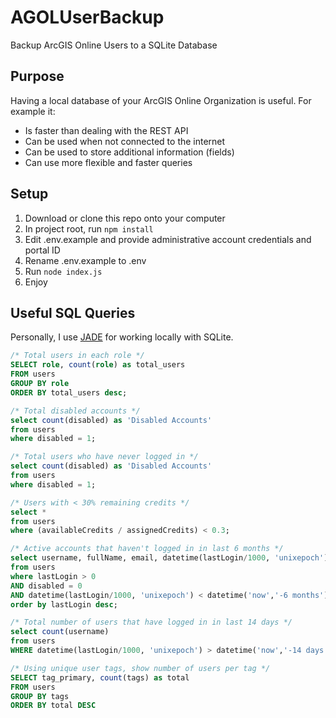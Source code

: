 # AGOLUserBackup

Backup ArcGIS Online Users to a SQLite Database

## Purpose

Having a local database of your ArcGIS Online Organization is useful.  For example it:

+ Is faster than dealing with the REST API
+ Can be used when not connected to the internet
+ Can be used to store additional information (fields)
+ Can use more flexible and faster queries

## Setup

1. Download or clone this repo onto your computer
1. In project root, run `npm install`
1. Edit .env.example and provide administrative account credentials and portal ID
1. Rename .env.example to .env
1. Run `node index.js`
1. Enjoy

## Useful SQL Queries

Personally, I use [JADE](https://github.com/sunnygoyal/jade) for working locally with SQLite.  

```sql
/* Total users in each role */
SELECT role, count(role) as total_users
FROM users
GROUP BY role
ORDER BY total_users desc;

/* Total disabled accounts */
select count(disabled) as 'Disabled Accounts'
from users
where disabled = 1;

/* Total users who have never logged in */
select count(disabled) as 'Disabled Accounts'
from users
where disabled = 1;

/* Users with < 30% remaining credits */
select *
from users
where (availableCredits / assignedCredits) < 0.3;

/* Active accounts that haven't logged in in last 6 months */
select username, fullName, email, datetime(lastLogin/1000, 'unixepoch') as lastLogin
from users
where lastLogin > 0
AND disabled = 0
AND datetime(lastLogin/1000, 'unixepoch') < datetime('now','-6 months')
order by lastLogin desc;

/* Total number of users that have logged in in last 14 days */
select count(username)
from users
WHERE datetime(lastLogin/1000, 'unixepoch') > datetime('now','-14 days');

/* Using unique user tags, show number of users per tag */
SELECT tag_primary, count(tags) as total
FROM users
GROUP BY tags
ORDER BY total DESC
```
